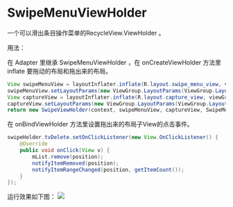 # SwipeMenuViewHolder


一个可以滑出条目操作菜单的RecycleView.ViewHolder 。

用法：

在 Adapter 里继承 SwipeMenuViewHolder ，在 onCreateViewHolder 方法里 inflate 要拖动的布局和拖出来的布局。
```Java
View swipeMenuView = layoutInflater.inflate(R.layout.swipe_menu_view, viewGroup, false);
swipeMenuView.setLayoutParams(new ViewGroup.LayoutParams(ViewGroup.LayoutParams.WRAP_CONTENT, ViewGroup.LayoutParams.MATCH_PARENT));
View captureView = layoutInflater.inflate(R.layout.capture_view, viewGroup, false);
captureView.setLayoutParams(new ViewGroup.LayoutParams(ViewGroup.LayoutParams.MATCH_PARENT, ViewGroup.LayoutParams.MATCH_PARENT));
return new SwipeViewHolder(context, swipeMenuView, captureView, SwipeMenuViewHolder.EDGE_RIGHT).getDragViewHolder();
```

在 onBindViewHolder 方法里设置拖出来的布局子View的点击事件。
```Java
swipeHolder.tvDelete.setOnClickListener(new View.OnClickListener() {
    @Override
    public void onClick(View v) {
        mList.remove(position);
        notifyItemRemoved(position);
        notifyItemRangeChanged(position, getItemCount());
    }
});
```
运行效果如下图：
![](https://github.com/liangzhitao/SwipeMenuViewHolder/blob/master/swipe_menu_recyclerview.gif)
